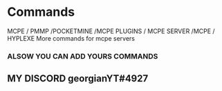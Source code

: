 # Commands
MCPE / PMMP /POCKETMINE /MCPE PLUGINS / MCPE SERVER /MCPE / HYPLEXE
More commands for mcpe servers
### ALSOW YOU CAN ADD YOURS COMMANDS
## MY DISCORD georgianYT#4927
